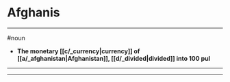 # Afghanis
---
#noun
- **The monetary [[c/_currency|currency]] of [[a/_afghanistan|Afghanistan]], [[d/_divided|divided]] into 100 pul**
---
---
